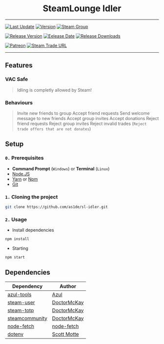 <div align="center">
  <h1 align="center">SteamLounge Idler</h1>
</div>

---

[![Last Update](https://img.shields.io/github/last-commit/as1de/sl-idler.svg?label=Updated&logo=github&maxAge=600)](https://github.com/as1de/sl-idler/commits)
[![Version](https://img.shields.io/github/package-json/v/as1de/sl-idler/stable)](https://github.com/as1de/sl-idler/)
[![Steam Group](https://img.shields.io/badge/Steam-group-blue.svg?logo=steam)](https://steamcommunity.com/groups/OfficialSteamLounge)

[![Release Version](https://img.shields.io/github/release/as1de/sl-idler.svg?label=Version&logo=github&maxAge=600)](https://github.com/as1de/sl-idler/releases/latest)
[![Eelease Date](https://img.shields.io/github/release-date/as1de/sl-idler.svg?label=Released&logo=github&maxAge=600)](https://github.com/as1de/sl-idler/releases/latest)
[![Release Downloads](https://img.shields.io/github/downloads/as1de/sl-idler/latest/total.svg?label=Downloads&logo=github&maxAge=600)](https://github.com/as1de/sl-idler/releases/latest)

[![Patreon](https://img.shields.io/badge/Patreon-red.svg?logo=patreon)](https://www.patreon.com/as1dexd)
[![Steam Trade URL](https://img.shields.io/badge/Steam-donate-blue.svg?logo=steam)](https://steamcommunity.com/tradeoffer/new/?partner=1062336015&token=Bu_O15d-)

---

## Features

### VAC Safe
> Idling is completly allowed by Steam!

### Behaviours
> Invite new friends to group
> Accept friend requests
> Send welcome message to new friends
> Accept group invites
> Accept donations
> Reject friend requests
> Reject group invites
> Reject invalid trades (`Reject trade offers that are not donates`)

## Setup

### `0.` Prerequisites
* **Command Prompt** (`Windows`) or **Terminal** (`Linux`)
* [Node.JS](https://nodejs.org/)
* [Yarn](https://yarnpkg.com) or [Npm](https://www.npmjs.com)
* [Git](https://git-scm.com/downloads)

### `1.` Cloning the project
```bash
git clone https://github.com/as1de/sl-idler.git
```

### `2.` Usage
* Install dependencies
```bash
npm install
```
* Starting
```bash
npm start
```

## Dependencies
| Dependency | Author |
| ---------- | ------ |
| [azul-tools](https://github.com/JustAzul/azul-tools) | [Azul](https://github.com/JustAzul)
| [steam-user](https://github.com/DoctorMcKay/node-steam-user) | [DoctorMcKay](https://github.com/DoctorMcKay) |
| [steam-totp](https://github.com/DoctorMcKay/node-steam-totp) | [DoctorMcKay](https://github.com/DoctorMcKay) |
| [steamcommunity](https://github.com/DoctorMcKay/node-steamcommunity)| [DoctorMcKay](https://github.com/DoctorMcKay) |
| [node-fetch](https://github.com/node-fetch/node-fetch) | [node-fetch](https://github.com/node-fetch) |
| [dotenv](https://github.com/motdotla/dotenv) | [Scott Motte](https://github.com/motdotla) |